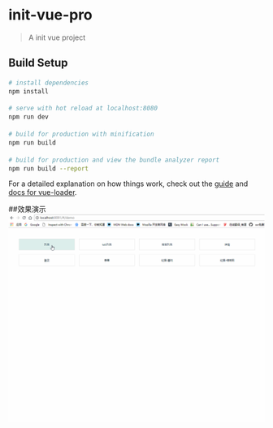 # init-vue-pro

> A init vue project

## Build Setup

``` bash
# install dependencies
npm install

# serve with hot reload at localhost:8080
npm run dev

# build for production with minification
npm run build

# build for production and view the bundle analyzer report
npm run build --report
```

For a detailed explanation on how things work, check out the [guide](http://vuejs-templates.github.io/webpack/) and [docs for vue-loader](http://vuejs.github.io/vue-loader).

##效果演示
![img](https://github.com/SmaVivian/vue-web-common/blob/master/src/assets/vueWeb.gif)

